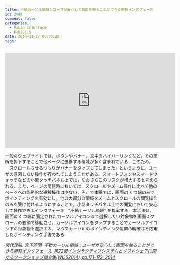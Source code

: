 ```yaml
---
title: 不動カーソル領域：ユーザが安心して画面を触ることができる閲覧インタフェース
id: 2448
comment: false
categories:
  - Human Interface
  - PROJECTS
date: 2014-11-27 00:00:28
tags:
---
```



<iframe width="560" height="315" src="https://www.youtube.com/embed/Dp9wateePyM?rel=0" frameborder="0" allowfullscreen></iframe>


<!--more-->

一般のウェブサイトでは，ボタンやバナー，文中のハイパーリンクなど，その箇所を押下することで他ページに遷移する領域が多く含まれている．このため，「スクロールさせるつもりがバナーをタップしてしまった」というように，ユーザの意図しない操作が行われてしまうことがある．スマートフォンやスマートウォッチなどの小型タッチパネル上では，なおさらこのリスクが増大すると考えられる．また，ページの閲覧時においては，スクロールやズーム操作に比べて他のページへの能動的な遷移操作は少ない．そこで本稿では，画面の 4 つ端のみでポインティングを有効にし，他の大部分の領域をズームとスクロールの閲覧操作のみを受け付けるようにすることで，小型タッチパネル上での閲覧において安心して操作できるインタフェース，“不動カーソル領域” を提案する．本手法は，画面の 4 つ端に固定されたカーソルアイコンまで選択したい対象物を画面スクロールの要領で移動させ，カーソルアイコンをタップすることでカーソルアイコン下の対象物を選択する，マウスカーソルのポインティング位置の明確さを応用したポインティング手法である．

<cite>[宮代理弘, 宮下芳明. 不動カーソル領域：ユーザが安心して画面を触ることができる閲覧インタフェース. 第22回インタラクティブシステムとソフトウェアに関するワークショップ論文集(WISS2014), pp.171-172, 2014.](https://www.wiss.org/WISS2014Proceedings/demo/087.pdf)</cite>
